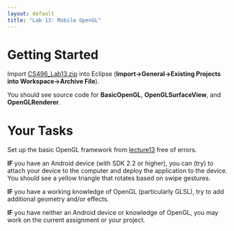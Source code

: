 ```yaml
---
layout: default
title: "Lab 13: Mobile OpenGL"
---
```


Getting Started
===============

Import [CS496\_Lab13.zip](CS496_Lab13.zip) into Eclipse (**Import-\>General-\>Existing Projects into Workspace-\>Archive File**).

You should see source code for **BasicOpenGL**, **OpenGLSurfaceView**, and **OpenGLRenderer**.

Your Tasks
==========

Set up the basic OpenGL framework from [lecture13](../lectures/lecture13.html) free of errors.

**IF** you have an Android device (with SDK 2.2 or higher), you can (try) to attach your device to the computer and deploy the application to the device. You should see a yellow triangle that rotates based on swipe gestures.

**IF** you have a working knowledge of OpenGL (particularly GLSL), try to add additional geometry and/or effects.

**IF** you have neither an Android device or knowledge of OpenGL, you may work on the current assignment or your project.
